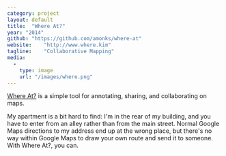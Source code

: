 ```yaml
---
category: project
layout: default
title:  "Where At?"
year: "2014"
github: "https://github.com/amonks/where-at"
website:    "http://www.where.kim"
tagline:    "Collaborative Mapping"
media:
  -
    type: image
    url: "/images/where.png"
---
```

<a href="http://www.where.kim">Where At?</a> is a simple tool for annotating, sharing, and collaborating on maps.

My apartment is a bit hard to find: I'm in the rear of my building, and you have to enter from an alley rather than from the main street. Normal Google Maps directions to my address end up at the wrong place, but there's no way within Google Maps to draw your own route and send it to someone. With Where At?, you can.
